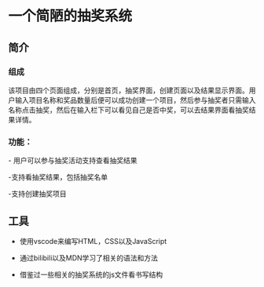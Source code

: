 # 一个简陋的抽奖系统

## 简介

### 组成

该项目由四个页面组成，分别是首页，抽奖界面，创建页面以及结果显示界面。用户输入项目名称和奖品数量后便可以成功创建一个项目，然后参与抽奖者只需输入名称点击抽奖，然后在输入栏下可以看见自己是否中奖，可以去结果界面看抽奖结果详情。

### **功能**：

\- 用户可以参与抽奖活动支持查看抽奖结果   

\-支持看抽奖结果，包括抽奖名单

\-支持创建抽奖项目

## 工具

* 使用vscode来编写HTML，CSS以及JavaScript

* 通过bilibili以及MDN学习了相关的语法和方法

* 借鉴过一些相关的抽奖系统的js文件看书写结构

  

  

  

  


